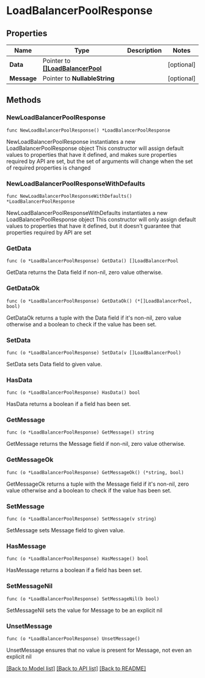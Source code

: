 # LoadBalancerPoolResponse

## Properties

Name | Type | Description | Notes
------------ | ------------- | ------------- | -------------
**Data** | Pointer to [**[]LoadBalancerPool**](LoadBalancerPool.md) |  | [optional] 
**Message** | Pointer to **NullableString** |  | [optional] 

## Methods

### NewLoadBalancerPoolResponse

`func NewLoadBalancerPoolResponse() *LoadBalancerPoolResponse`

NewLoadBalancerPoolResponse instantiates a new LoadBalancerPoolResponse object
This constructor will assign default values to properties that have it defined,
and makes sure properties required by API are set, but the set of arguments
will change when the set of required properties is changed

### NewLoadBalancerPoolResponseWithDefaults

`func NewLoadBalancerPoolResponseWithDefaults() *LoadBalancerPoolResponse`

NewLoadBalancerPoolResponseWithDefaults instantiates a new LoadBalancerPoolResponse object
This constructor will only assign default values to properties that have it defined,
but it doesn't guarantee that properties required by API are set

### GetData

`func (o *LoadBalancerPoolResponse) GetData() []LoadBalancerPool`

GetData returns the Data field if non-nil, zero value otherwise.

### GetDataOk

`func (o *LoadBalancerPoolResponse) GetDataOk() (*[]LoadBalancerPool, bool)`

GetDataOk returns a tuple with the Data field if it's non-nil, zero value otherwise
and a boolean to check if the value has been set.

### SetData

`func (o *LoadBalancerPoolResponse) SetData(v []LoadBalancerPool)`

SetData sets Data field to given value.

### HasData

`func (o *LoadBalancerPoolResponse) HasData() bool`

HasData returns a boolean if a field has been set.

### GetMessage

`func (o *LoadBalancerPoolResponse) GetMessage() string`

GetMessage returns the Message field if non-nil, zero value otherwise.

### GetMessageOk

`func (o *LoadBalancerPoolResponse) GetMessageOk() (*string, bool)`

GetMessageOk returns a tuple with the Message field if it's non-nil, zero value otherwise
and a boolean to check if the value has been set.

### SetMessage

`func (o *LoadBalancerPoolResponse) SetMessage(v string)`

SetMessage sets Message field to given value.

### HasMessage

`func (o *LoadBalancerPoolResponse) HasMessage() bool`

HasMessage returns a boolean if a field has been set.

### SetMessageNil

`func (o *LoadBalancerPoolResponse) SetMessageNil(b bool)`

 SetMessageNil sets the value for Message to be an explicit nil

### UnsetMessage
`func (o *LoadBalancerPoolResponse) UnsetMessage()`

UnsetMessage ensures that no value is present for Message, not even an explicit nil

[[Back to Model list]](../README.md#documentation-for-models) [[Back to API list]](../README.md#documentation-for-api-endpoints) [[Back to README]](../README.md)


